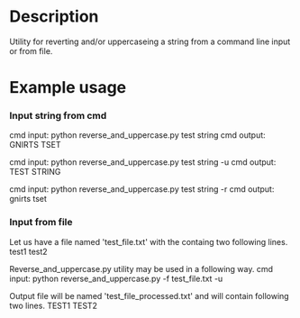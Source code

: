 # Description

Utility for reverting and/or uppercaseing a string from a command line input or from file.

# Example usage
### Input string from cmd
cmd input: python reverse_and_uppercase.py test string
cmd output: GNIRTS TSET

cmd input: python reverse_and_uppercase.py test string -u
cmd output: TEST STRING

cmd input: python reverse_and_uppercase.py test string -r
cmd output: gnirts tset

### Input from file
Let us have a file named 'test_file.txt' with the containg two following lines.
test1
test2

Reverse_and_uppercase.py utility may be used in a following way.
cmd input: python reverse_and_uppercase.py -f test_file.txt -u

Output file will be named 'test_file_processed.txt' and will contain following two lines.
TEST1
TEST2